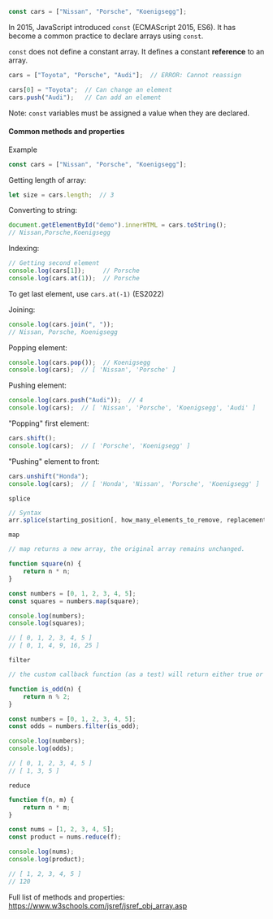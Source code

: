 ```js
const cars = ["Nissan", "Porsche", "Koenigsegg"];
```
In 2015, JavaScript introduced `const` (ECMAScript 2015, ES6). It has become a common practice to declare arrays using `const`.

`const` does not define a constant array. It defines a constant **reference** to an array.

```js
cars = ["Toyota", "Porsche", "Audi"];  // ERROR: Cannot reassign

cars[0] = "Toyota";  // Can change an element
cars.push("Audi");   // Can add an element
```

Note: `const` variables must be assigned a value when they are declared.

#### Common methods and properties
Example
```js
const cars = ["Nissan", "Porsche", "Koenigsegg"];
```

Getting length of array:
```js
let size = cars.length;  // 3
```

Converting to string:
```js
document.getElementById("demo").innerHTML = cars.toString();
// Nissan,Porsche,Koenigsegg
```

Indexing:
```js
// Getting second element
console.log(cars[1]);     // Porsche
console.log(cars.at(1));  // Porsche
```
To get last element, use `cars.at(-1)` (ES2022)

Joining:
```js
console.log(cars.join(", "));
// Nissan, Porsche, Koenigsegg
```

Popping element:
```js
console.log(cars.pop());  // Koenigsegg
console.log(cars);  // [ 'Nissan', 'Porsche' ]
```

Pushing element:
```js
console.log(cars.push("Audi"));  // 4
console.log(cars);  // [ 'Nissan', 'Porsche', 'Koenigsegg', 'Audi' ]
```

"Popping" first element:
```js
cars.shift();
console.log(cars);  // [ 'Porsche', 'Koenigsegg' ]
```

"Pushing" element to front:
```js
cars.unshift("Honda");
console.log(cars);  // [ 'Honda', 'Nissan', 'Porsche', 'Koenigsegg' ]
```

`splice`
```js
// Syntax
arr.splice(starting_position[, how_many_elements_to_remove, replacement1, replacement2 ...]);
```

`map`
```js
// map returns a new array, the original array remains unchanged.

function square(n) {
    return n * n;
}

const numbers = [0, 1, 2, 3, 4, 5];
const squares = numbers.map(square);

console.log(numbers);
console.log(squares);

// [ 0, 1, 2, 3, 4, 5 ]
// [ 0, 1, 4, 9, 16, 25 ]
```

`filter`
```js
// the custom callback function (as a test) will return either true or false, elements passing the test will be added to the new array returned at the end.

function is_odd(n) {
    return n % 2;
}

const numbers = [0, 1, 2, 3, 4, 5];
const odds = numbers.filter(is_odd);

console.log(numbers);
console.log(odds);

// [ 0, 1, 2, 3, 4, 5 ]
// [ 1, 3, 5 ]
```

`reduce`
```js
function f(n, m) {
    return n * m;
}

const nums = [1, 2, 3, 4, 5];
const product = nums.reduce(f);

console.log(nums);
console.log(product);

// [ 1, 2, 3, 4, 5 ]
// 120
```
Full list of methods and properties: https://www.w3schools.com/jsref/jsref_obj_array.asp